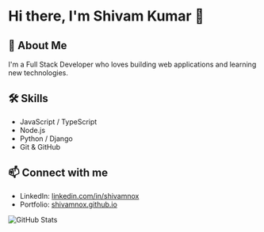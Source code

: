 # Hi there, I'm Shivam Kumar 👋

## 🚀 About Me
I'm a Full Stack Developer who loves building web applications and learning new technologies.

## 🛠️ Skills
- JavaScript / TypeScript
- Node.js
- Python / Django
- Git & GitHub

## 📫 Connect with me
- LinkedIn: [linkedin.com/in/shivamnox](https://linkedin.com/in/shivamnox)
- Portfolio: [shivamnox.github.io](https://shivamnox.github.io)

![GitHub Stats](https://github-readme-stats.vercel.app/api?username=shivamnox&show_icons=true&theme=radical)
